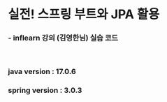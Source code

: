 # 실전! 스프링 부트와 JPA 활용 

### - inflearn 강의 (김영한님) 실습 코드

<br>

### java version : 17.0.6
### spring version : 3.0.3
